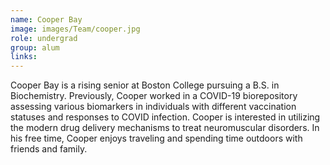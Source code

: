 ```yaml
---
name: Cooper Bay
image: images/Team/cooper.jpg
role: undergrad
group: alum
links: 
---
```


Cooper Bay is a rising senior at Boston College pursuing a B.S. in Biochemistry. Previously, Cooper worked in a COVID-19 biorepository assessing various biomarkers in individuals with different vaccination statuses and responses to COVID infection. Cooper is interested in utilizing the modern drug delivery mechanisms to treat neuromuscular disorders. In his free time, Cooper enjoys traveling and spending time outdoors with friends and family. 